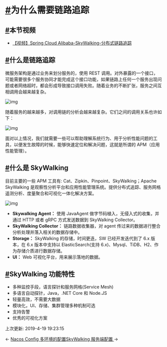 # [#](https://funtl.com/zh/spring-cloud-alibaba/为什么需要链路追踪.html#为什么需要链路追踪)为什么需要链路追踪

## [#](https://funtl.com/zh/spring-cloud-alibaba/为什么需要链路追踪.html#本节视频)本节视频

- [【视频】Spring Cloud Alibaba-SkyWalking-分布式链路追踪](https://www.bilibili.com/video/av40796154/)

## [#](https://funtl.com/zh/spring-cloud-alibaba/为什么需要链路追踪.html#什么是链路追踪)什么是链路追踪

微服务架构是通过业务来划分服务的，使用 REST 调用。对外暴露的一个接口，可能需要很多个服务协同才能完成这个接口功能，如果链路上任何一个服务出现问题或者网络超时，都会形成导致接口调用失败。随着业务的不断扩张，服务之间互相调用会越来越复杂。

![img](https://funtl.com/assets/2279594-dd72907e82f89fd6.png)

随着服务的越来越多，对调用链的分析会越来越复杂。它们之间的调用关系也许如下：

![img](https://funtl.com/assets/2279594-4b7d1b6abe595390.png)

面对以上情况，我们就需要一些可以帮助理解系统行为、用于分析性能问题的工具，以便发生故障的时候，能够快速定位和解决问题，这就是所谓的 APM（应用性能管理）。

## [#](https://funtl.com/zh/spring-cloud-alibaba/为什么需要链路追踪.html#什么是-skywalking)什么是 SkyWalking

目前主要的一些 APM 工具有: Cat、Zipkin、Pinpoint、SkyWalking；Apache SkyWalking 是观察性分析平台和应用性能管理系统。提供分布式追踪、服务网格遥测分析、度量聚合和可视化一体化解决方案。

![img](https://funtl.com/assets1/Lusifer_2019011401370001.jpeg)

- **Skywalking Agent：** 使用 JavaAgent 做字节码植入，无侵入式的收集，并通过 HTTP 或者 gRPC 方式发送数据到 SkyWalking Collector。
- **SkyWalking Collector：** 链路数据收集器，对 agent 传过来的数据进行整合分析处理并落入相关的数据存储中。
- **Storage：** SkyWalking 的存储，时间更迭，SW 已经开发迭代到了 6.x 版本，在 6.x 版本中支持以 ElasticSearch(支持 6.x)、Mysql、TiDB、H2、作为存储介质进行数据存储。
- **UI：** Web 可视化平台，用来展示落地的数据。

## [#](https://funtl.com/zh/spring-cloud-alibaba/为什么需要链路追踪.html#skywalking-功能特性)SkyWalking 功能特性

- 多种监控手段，语言探针和服务网格(Service Mesh)
- 多语言自动探针，Java，.NET Core 和 Node.JS
- 轻量高效，不需要大数据
- 模块化，UI、存储、集群管理多种机制可选
- 支持告警
- 优秀的可视化方案

上次更新: 2019-4-19 19:23:15

← [Nacos Config 多环境的配置](https://funtl.com/zh/spring-cloud-alibaba/Nacos-Config-多环境的配置.html)[SkyWalking 服务端配置 ](https://funtl.com/zh/spring-cloud-alibaba/SkyWalking-服务端配置.html)→